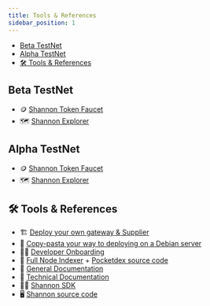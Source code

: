 ```yaml
---
title: Tools & References
sidebar_position: 1
---
```


- [Beta TestNet](#beta-testnet)
- [Alpha TestNet](#alpha-testnet)
- [🛠️ Tools \& References](#️-tools--references)

## Beta TestNet

- 🪙 [Shannon Token Faucet](https://faucet.testnet.pokt.network/)
- 🗺️ [Shannon Explorer](https://shannon.testnet.pokt.network/poktroll/block)

## Alpha TestNet

- 🪙 [Shannon Token Faucet](https://faucet.testnet.pokt.network/)
- 🗺️ [Shannon Explorer](https://shannon.testnet.pokt.network/poktroll/block)

## 🛠️ Tools & References

- 🏗️ [Deploy your own gateway & Supplier](https://dev.poktroll.com/operate/quickstart/docker_compose_walkthrough)
- 🍝 [Copy-pasta your way to deploying on a Debian server](https://dev.poktroll.com/operate/quickstart/docker_compose_debian_cheatsheet)
- 🧑‍💻 [Developer Onboarding](https://dev.poktroll.com/develop/developer_guide/quickstart)
- 💽 [Full Node Indexer](https://shannon-testnet.poktscan.com/) + [Pocketdex source code](https://github.com/pokt-network/pocketdex/)
- 📖 [General Documentation](https://docs.pokt.network/pokt-protocol/the-shannon-upgrade)
- 📒 [Technical Documentation](https://dev.poktroll.com/)
- 🧑‍💻 [Shannon SDK](https://github.com/pokt-network/shannon-sdk)
- 🖥️ [Shannon source code](https://github.com/pokt-network/poktroll)
